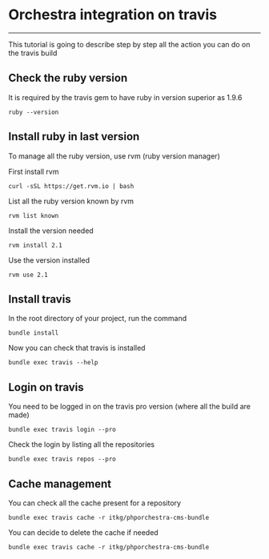 # Orchestra integration on travis #
--------

This tutorial is going to describe step by step all the action you can do on the travis build

## Check the ruby version
It is required by the travis gem to have ruby in version superior as 1.9.6

    ruby --version

## Install ruby in last version
To manage all the ruby version, use rvm (ruby version manager)

First install rvm

    curl -sSL https://get.rvm.io | bash

List all the ruby version known by rvm 

    rvm list known

Install the version needed

    rvm install 2.1

Use the version installed

    rvm use 2.1

## Install travis
In the root directory of your project, run the command

    bundle install

Now you can check that travis is installed

    bundle exec travis --help

## Login on travis
You need to be logged in on the travis pro version (where all the build are made)

    bundle exec travis login --pro

Check the login by listing all the repositories

    bundle exec travis repos --pro

## Cache management
You can check all the cache present for a repository 

    bundle exec travis cache -r itkg/phporchestra-cms-bundle

You can decide to delete the cache if needed

    bundle exec travis cache -r itkg/phporchestra-cms-bundle
